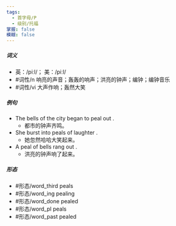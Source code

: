 ```yaml
---
tags:
  - 首字母/P
  - 级别/托福
掌握: false
模糊: false
---
```

##### 词义
- 英：/piːl/； 美：/piːl/
- #词性/n  响亮的声音；轰轰的响声；洪亮的钟声；编钟；编钟音乐
- #词性/vi  大声作响；轰然大笑
##### 例句
- The bells of the city began to peal out .
	- 都市的钟声齐鸣。
- She burst into peals of laughter .
	- 她忽然哈哈大笑起来。
- A peal of bells rang out .
	- 洪亮的钟声响了起来。
##### 形态
- #形态/word_third peals
- #形态/word_ing pealing
- #形态/word_done pealed
- #形态/word_pl peals
- #形态/word_past pealed
